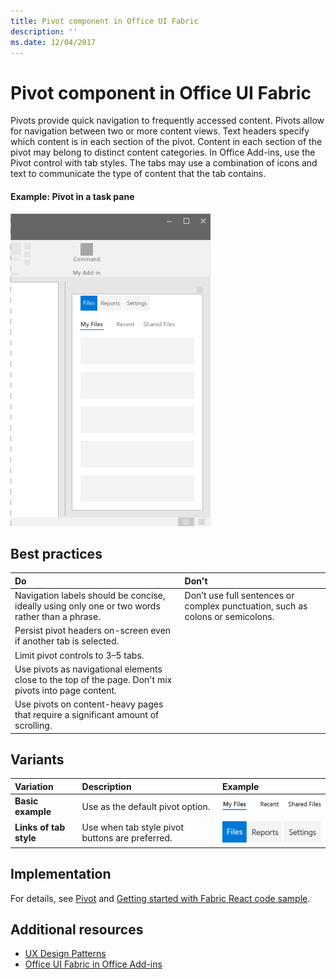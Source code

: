 ```yaml
---
title: Pivot component in Office UI Fabric
description: ''
ms.date: 12/04/2017
---
```



# Pivot component in Office UI Fabric

Pivots provide quick navigation to frequently accessed content. Pivots allow for navigation between two or more content views. Text headers specify which content is in each section of the pivot. Content in each section of the pivot may belong to distinct content categories. In Office Add-ins, use the Pivot control with tab styles. The tabs may use a combination of icons and text to communicate the type of content that the tab contains. 

#### Example: Pivot in a task pane

![An image showing the pivot](../images/overview-with-app-pivot.png)

## Best practices

|**Do**|**Don't**|
|:------------|:--------------|
|Navigation labels should be concise, ideally using only one or two words rather than a phrase.|Don’t use full sentences or complex punctuation, such as colons or semicolons.|
|Persist pivot headers on-screen even if another tab is selected.| |
|Limit pivot controls to 3–5 tabs.| |
|Use pivots as navigational elements close to the top of the page. Don't mix pivots into page content.| |
|Use pivots on content-heavy pages that require a significant amount of scrolling.| |

## Variants

|**Variation**|**Description**|**Example**|
|:------------|:--------------|:----------|
|**Basic example**|Use as the default pivot option.|![Basic Example image](../images/pivot-basic.png)<br/>|
|**Links of tab style**|Use when tab style pivot buttons are preferred.|![Links of Tab Style image](../images/pivot-tab.png)<br/>|

## Implementation

For details, see [Pivot](https://dev.office.com/fabric#/components/pivot) and [Getting started with Fabric React code sample](https://github.com/OfficeDev/Word-Add-in-GettingStartedFabricReact).

## Additional resources

- [UX Design Patterns](https://github.com/OfficeDev/Office-Add-in-UX-Design-Patterns-Code)
- [Office UI Fabric in Office Add-ins](office-ui-fabric.md)

